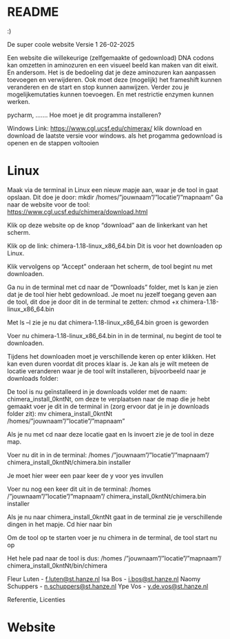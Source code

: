 # README
:)

De super coole website
Versie 1
26-02-2025

Een website die willekeurige (zelfgemaakte of gedownload) DNA codons kan omzetten in
aminozuren en een visueel beeld kan maken van dit eiwit. En andersom.
Het is de bedoeling dat je deze aminozuren kan aanpassen toevoegen en verwijderen.
Ook moet deze (mogelijk) het frameshift kunnen veranderen en de start en stop kunnen aanwijzen.
Verder zou je mogelijkemutaties kunnen toevoegen. En met restrictie enzymen kunnen werken.

pycharm, .......
Hoe moet je dit programma installeren?

Windows
Link: https://www.cgl.ucsf.edu/chimerax/
klik download en download de laatste versie voor windows.
als het progamma gedownload is openen en de stappen voltooien

# Linux
Maak via de terminal in Linux een nieuw mapje aan, waar je de tool in gaat opslaan. Dit doe je door: mkdir /homes/”jouwnaam”/”locatie”/”mapnaam”
Ga naar de website voor de tool: https://www.cgl.ucsf.edu/chimera/download.html

Klik op deze website op de knop “download” aan de linkerkant van het scherm.

Klik op de link: chimera-1.18-linux_x86_64.bin Dit is voor het downloaden op Linux.

Klik vervolgens op “Accept” onderaan het scherm, de tool begint nu met downloaden.

Ga nu in de terminal met cd naar de “Downloads” folder, met ls kan je zien dat je de tool hier hebt gedownload.
Je moet nu jezelf toegang geven aan de tool, dit doe je door dit in de terminal te zetten:
chmod +x chimera-1.18-linux_x86_64.bin

Met ls –l zie je nu dat chimera-1.18-linux_x86_64.bin groen is geworden

Voer nu chimera-1.18-linux_x86_64.bin in in de terminal, nu begint de tool te downloaden.

Tijdens het downloaden moet je verschillende keren op enter klikken. Het kan even
duren voordat dit proces klaar is. Je kan als je wilt meteen de locatie veranderen waar je
de tool wilt installeren, bijvoorbeeld naar je downloads folder:

De tool is nu geïnstalleerd in je downloads volder met de naam: chimera_install_0kntNt,
om deze te verplaatsen naar de map die je hebt gemaakt voer je dit in de terminal in (zorg ervoor dat je in
je downloads folder zit): mv chimera_install_0kntNt /homes/”jouwnaam”/”locatie”/”mapnaam”

Als je nu met cd naar deze locatie gaat en ls invoert zie je de tool in deze map.

Voer nu dit in in de terminal: /homes /”jouwnaam”/”locatie”/”mapnaam”/ chimera_install_0kntNt/chimera.bin installer

Je moet hier weer een paar keer de y voor yes invullen

Voer nu nog een keer dit uit in de terminal: /homes /”jouwnaam”/”locatie”/”mapnaam”/ chimera_install_0kntNt/chimera.bin installer

Als je nu naar chimera_install_0kntNt gaat in de terminal zie je verschillende dingen in het mapje. Cd hier naar bin

Om de tool op te starten voer je nu chimera in de terminal, de tool start nu op

Het hele pad naar de tool is dus:
/homes /”jouwnaam”/”locatie”/”mapnaam”/ chimera_install_0kntNt/bin/chimera


Fleur Luten - f.luten@st.hanze.nl
Isa Bos - i.bos@st.hanze.nl
Naomy Schuppers - n.schuppers@st.hanze.nl
Ype Vos - y.de.vos@st.hanze.nl


Referentie, Licenties


# Website

